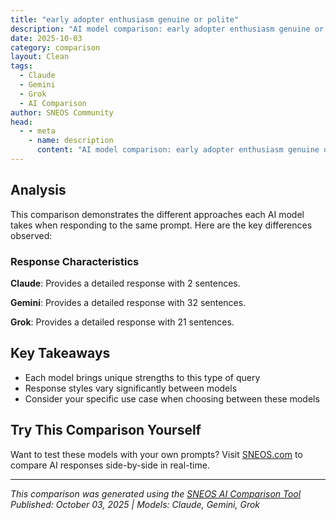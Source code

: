 ```yaml
---
title: "early adopter enthusiasm genuine or polite"
description: "AI model comparison: early adopter enthusiasm genuine or polite..."
date: 2025-10-03
category: comparison
layout: Clean
tags:
  - Claude
  - Gemini
  - Grok
  - AI Comparison
author: SNEOS Community
head:
  - - meta
    - name: description
      content: "AI model comparison: early adopter enthusiasm genuine or polite..."
---
```


<ChatComparison
  title="early adopter enthusiasm genuine or polite"
  prompt="early adopter enthusiasm genuine or polite"
  :responses='{"Claude": "Early adopter enthusiasm tends to be **mostly genuine**, but with some important nuances:\n\n**Genuinely enthusiastic about:**\n- Being first to try new technology\n- The potential and possibilities they see\n- Having influence in shaping products\n- The novelty and experimentation itself\n\n**Where politeness may creep in:**\n- Feedback given directly to founders/teams (often softened)\n- Public reviews when they want to maintain access\n- Social media posts when building their \u0022early adopter\u0022 brand\n- Community forums where they want to stay in good standing\n\n**Red flags for politeness over genuine enthusiasm:**\n- Feedback that\u0027s vague or overly positive\n- Reluctance to discuss specific pain points\n- More excited about being an early adopter than the actual product\n- Enthusiasm that doesn\u0027t translate to actual usage/engagement\n\n**Most reliable indicators of genuine enthusiasm:**\n- Detailed, specific feedback (both positive and critical)\n- Consistent usage patterns\n- Willingness to recruit others organically\n- Investment of their own time/resources beyond what\u0027s asked\n\nThe sweet spot is early adopters who are genuinely excited about your category/problem space but brutally honest about your specific execution. Their enthusiasm for the *potential* is real, even when their assessment of your current product is more measured.", "Gemini": "Whether early adopter enthusiasm is genuine or polite depends on a number of factors, and it\u0027s often a mix of both. Here\u0027s a breakdown of potential motivations and how to tell the difference:\n\n**Reasons for Genuine Enthusiasm:**\n\n* **Innovation and novelty:** Early adopters are often drawn to new technologies and ideas simply for the sake of being on the cutting edge. They enjoy exploring new possibilities and are excited by the potential of a product or service.\n* **Problem-solving:** They might see the new product as a potential solution to a problem they\u0027ve been facing.\n* **Personal identity:** Being an early adopter can be part of their identity. They see themselves as tech-savvy, forward-thinking, and influential.\n* **Community:** They may enjoy connecting with other early adopters and being part of a community that shares their interests.\n* **Genuine belief in the product:** They might genuinely believe the product is great and has the potential to make a positive impact.\n* **Exclusive access:** Early access can feel special and provide a sense of privilege.\n\n**Reasons for Polite (or Not Entirely Genuine) Enthusiasm:**\n\n* **Relationship with the creator/company:** They might be friends with the founder, investors, or employees, and feel obligated to be supportive.\n* **Fear of missing out (FOMO):** They might feel pressured to try the product to avoid being left behind or to appear relevant.\n* **Seeking attention or recognition:** Expressing enthusiasm, especially publicly, can draw attention to themselves and boost their social media presence.\n* **Hoping for reciprocity:** They might be hoping for future favors or opportunities from the company.\n* **Conflict avoidance:** They may be hesitant to criticize a product, especially if they know the creators or don\u0027t want to damage a relationship.\n* **Professional obligation:** Influencers or reviewers may be paid to promote a product, which can lead to exaggerated enthusiasm.\n\n**How to Differentiate:**\n\n* **Specificity:** Genuine enthusiasm is often expressed with specific details about what they like and why. Polite enthusiasm tends to be more general and vague.\n* **Critical feedback:** Genuine early adopters are more likely to offer constructive criticism and suggestions for improvement. Polite enthusiasts may avoid negativity or only offer superficial praise.\n* **Consistency:** Do they continue to use and support the product over time? Or does their enthusiasm fade quickly?\n* **Body language and tone:** Observe their nonverbal cues if you\u0027re interacting with them in person. Do they seem genuinely excited, or are they just going through the motions?\n* **Context:** Consider the person\u0027s relationship with the product or company. Are they an investor, an employee, or someone who stands to benefit from its success?\n* **Pattern of behavior:** Look at their past behavior. Are they generally enthusiastic about everything, or are they more selective in their praise?\n\n**In conclusion:**\n\nEarly adopter enthusiasm can be a valuable source of feedback and support for new products. However, it\u0027s important to be aware of the potential motivations behind that enthusiasm and to distinguish between genuine excitement and polite obligation. Understanding these nuances can help you better interpret their feedback and make informed decisions about your product. Remember, a mix of genuine and polite enthusiasm is common, and neither is inherently bad. The key is to be aware of the potential motivations and to seek out diverse perspectives.\n", "Grok": "Early adopter enthusiasm can be either genuine or polite, depending on the context and the individual. Let\u0027s break it down:\n\n1. **Genuine Enthusiasm**: Many early adopters are genuinely excited about new technology, products, or ideas. They often thrive on being the first to try something innovative, enjoy exploring cutting-edge solutions, and are eager to share their experiences. Their enthusiasm is driven by a passion for innovation, curiosity, or a desire to stay ahead of the curve. You can often spot genuine enthusiasm through detailed feedback, active engagement (like participating in forums or beta testing), and a willingness to overlook initial flaws because they believe in the potential.\n\n2. **Polite Enthusiasm**: On the other hand, some early adopters might express enthusiasm out of politeness, social pressure, or a desire to seem trendy. They may feel obligated to show excitement\u2014especially if they\u2019re in a community of innovators or were given early access to something exclusive. Polite enthusiasm often lacks depth; it might come across as superficial praise without specific insights or follow-through. For example, they might say, \u201CThis is amazing!\u201D but not elaborate on why or how they\u2019re using the product.\n\n**How to Tell the Difference**:\n- Genuine enthusiasm often comes with specifics: they\u2019ll talk about features, use cases, or personal experiences with the product.\n- Polite enthusiasm tends to be vague or overly positive without constructive criticism, as they\u2019re avoiding conflict or just going along with the hype.\n- Body language and tone (in person) or follow-up actions (like continued use or advocacy) can also reveal whether the excitement is real.\n\nIn many cases, it\u2019s a mix of both\u2014someone might start with genuine curiosity but temper their feedback with politeness to avoid seeming critical, especially if they\u2019re interacting with creators or a community they respect. If you\u2019re trying to gauge authenticity, look for consistent engagement over time rather than just initial reactions. Did they follow through with using the product? Are they giving thoughtful input, even if it\u2019s critical?\n\nWhich are you referring to\u2014a specific situation or a general observation? I can dig deeper if you\u2019ve got an example!"}' 
  published-date="20:32"
/>

## Analysis

This comparison demonstrates the different approaches each AI model takes when responding to the same prompt. Here are the key differences observed:

### Response Characteristics

**Claude**: Provides a detailed response with 2 sentences. 

**Gemini**: Provides a detailed response with 32 sentences. 

**Grok**: Provides a detailed response with 21 sentences. 

## Key Takeaways

- Each model brings unique strengths to this type of query
- Response styles vary significantly between models
- Consider your specific use case when choosing between these models

## Try This Comparison Yourself

Want to test these models with your own prompts? Visit [SNEOS.com](https://sneos.com) to compare AI responses side-by-side in real-time.

---

*This comparison was generated using the [SNEOS AI Comparison Tool](https://sneos.com)*
*Published: October 03, 2025 | Models: Claude, Gemini, Grok*
